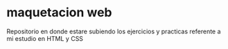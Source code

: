 # maquetacion web

Repositorio en donde estare subiendo los ejercicios y practicas referente a mi estudio en HTML y CSS
